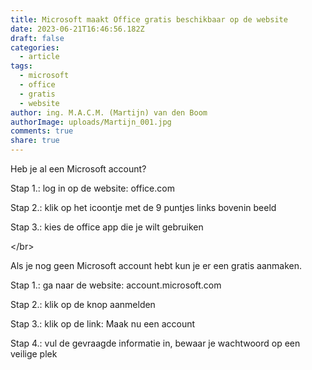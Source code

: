 ```yaml
---
title: Microsoft maakt Office gratis beschikbaar op de website
date: 2023-06-21T16:46:56.182Z
draft: false
categories:
  - article
tags:
  - microsoft
  - office
  - gratis
  - website
author: ing. M.A.C.M. (Martijn) van den Boom
authorImage: uploads/Martijn_001.jpg
comments: true
share: true
---
```

H﻿eb je al een Microsoft account?

S﻿tap 1.: log in op de website: office.com

S﻿tap 2.: klik op het icoontje met de 9 puntjes links bovenin beeld

S﻿tap 3.: kies de office app die je wilt gebruiken</br>

<﻿/br>

A﻿ls je nog geen Microsoft account hebt kun je er een gratis aanmaken.

S﻿tap 1.: ga naar de website: account.microsoft.com

S﻿tap 2.: klik op de knop aanmelden

S﻿tap 3.: klik op de link: Maak nu een account

S﻿tap 4.: vul de gevraagde informatie in, bewaar je wachtwoord op een veilige plek